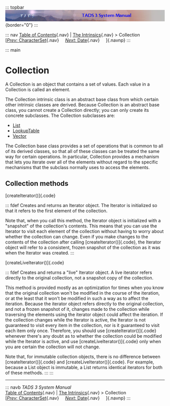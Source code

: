 ::: topbar
![](topbar.jpg){border="0"}
:::

::: nav
[Table of Contents](toc.htm){.nav} \| [The
Intrinsics](builtins.htm){.nav} \> Collection\
[[*Prev:* CharacterSet](charset.htm){.nav}     [*Next:*
Date](date.htm){.nav}     ]{.navnp}
:::

::: main
# Collection

A Collection is an object that contains a set of values. Each value in a
Collection is called an element.

The Collection intrinsic class is an abstract base class from which
certain other intrinsic classes are derived. Because Collection is an
abstract base class, you cannot create a Collection directly; you can
only create its concrete subclasses. The Collection subclasses are:

-   [List](list.htm)
-   [LookupTable](lookup.htm)
-   [Vector](vector.htm)

The Collection base class provides a set of operations that is common to
all of its derived classes, so that all of these classes can be treated
the same way for certain operations. In particular, Collection provides
a mechanism that lets you iterate over all of the elements without
regard to the specific mechanisms that the subclass normally uses to
access the elements.

## Collection methods

[createIterator()]{.code}

::: fdef
Creates and returns an Iterator object. The Iterator is initialized so
that it refers to the first element of the collection.

Note that, when you call this method, the Iterator object is initialized
with a \"snapshot\" of the collection\'s contents. This means that you
can use the Iterator to visit each element of the collection without
having to worry about whether the collection can change. Even if you
make changes to the contents of the collection after calling
[createIterator()]{.code}, the Iterator object will refer to a
consistent, frozen snapshot of the collection as it was when the
Iterator was created.
:::

[createLiveIterator()]{.code}

::: fdef
Creates and returns a \"live\" Iterator object. A live iterator refers
directly to the original collection, not a snapshot copy of the
collection.

This method is provided mostly as an optimization for times when you
know that the original collection won\'t be modified in the course of
the iteration, or at the least that it won\'t be modified in such a way
as to affect the iteration. Because the iterator object refers directly
to the original collection, and not a frozen snapshot of it, changes
made to the collection while traversing the elements using the iterator
object could affect the iteration. If the collection changes while the
Iterator is active, the Iterator is not guaranteed to visit every item
in the collection, nor is it guaranteed to visit each item only once.
Therefore, you should use [createIterator()]{.code} whenever there\'s
any doubt as to whether the collection could be modified while the
Iterator is active, and use [createLiveIterator()]{.code} only when you
are certain the collection will not change.

Note that, for immutable collection objects, there is no difference
between [createIterator()]{.code} and [createLiveIterator()]{.code}. For
example, because a List object is immutable, a List returns identical
iterators for both of these methods.
:::
:::

------------------------------------------------------------------------

::: navb
*TADS 3 System Manual*\
[Table of Contents](toc.htm){.nav} \| [The
Intrinsics](builtins.htm){.nav} \> Collection\
[[*Prev:* CharacterSet](charset.htm){.nav}     [*Next:*
Date](date.htm){.nav}     ]{.navnp}
:::
